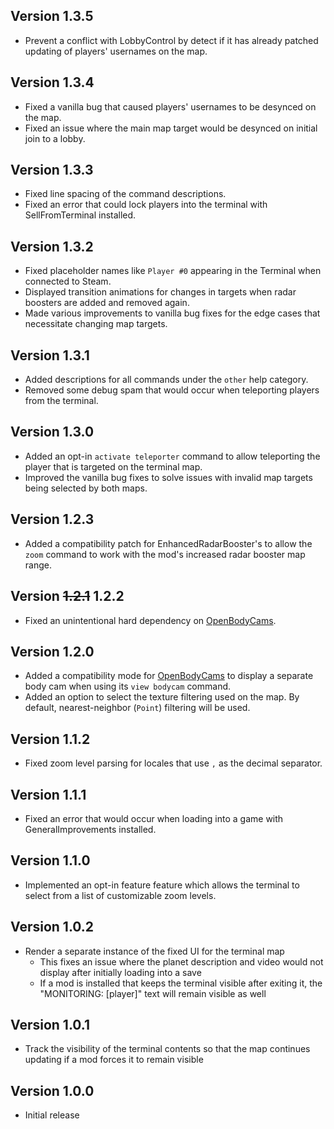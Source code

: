 ## Version 1.3.5
- Prevent a conflict with LobbyControl by detect if it has already patched updating of players' usernames on the map.

## Version 1.3.4
- Fixed a vanilla bug that caused players' usernames to be desynced on the map.
- Fixed an issue where the main map target would be desynced on initial join to a lobby.

## Version 1.3.3
- Fixed line spacing of the command descriptions.
- Fixed an error that could lock players into the terminal with SellFromTerminal installed.

## Version 1.3.2
- Fixed placeholder names like `Player #0` appearing in the Terminal when connected to Steam.
- Displayed transition animations for changes in targets when radar boosters are added and removed again.
- Made various improvements to vanilla bug fixes for the edge cases that necessitate changing map targets.

## Version 1.3.1
- Added descriptions for all commands under the `other` help category.
- Removed some debug spam that would occur when teleporting players from the terminal.

## Version 1.3.0
- Added an opt-in `activate teleporter` command to allow teleporting the player that is targeted on the terminal map.
- Improved the vanilla bug fixes to solve issues with invalid map targets being selected by both maps.

## Version 1.2.3
- Added a compatibility patch for EnhancedRadarBooster's to allow the `zoom` command to work with the mod's increased radar booster map range.

## Version ~~1.2.1~~ 1.2.2
- Fixed an unintentional hard dependency on [OpenBodyCams](https://thunderstore.io/c/lethal-company/p/Zaggy1024/OpenBodyCams/).

## Version 1.2.0
- Added a compatibility mode for [OpenBodyCams](https://thunderstore.io/c/lethal-company/p/Zaggy1024/OpenBodyCams/) to display a separate body cam when using its `view bodycam` command.
- Added an option to select the texture filtering used on the map. By default, nearest-neighbor (`Point`) filtering will be used.

## Version 1.1.2
- Fixed zoom level parsing for locales that use `,` as the decimal separator.

## Version 1.1.1
- Fixed an error that would occur when loading into a game with GeneralImprovements installed.

## Version 1.1.0
- Implemented an opt-in feature feature which allows the terminal to select from a list of customizable zoom levels.

## Version 1.0.2
- Render a separate instance of the fixed UI for the terminal map
  - This fixes an issue where the planet description and video would not display after initially loading into a save
  - If a mod is installed that keeps the terminal visible after exiting it, the "MONITORING: [player]" text will remain visible as well

## Version 1.0.1
- Track the visibility of the terminal contents so that the map continues updating if a mod forces it to remain visible

## Version 1.0.0
- Initial release